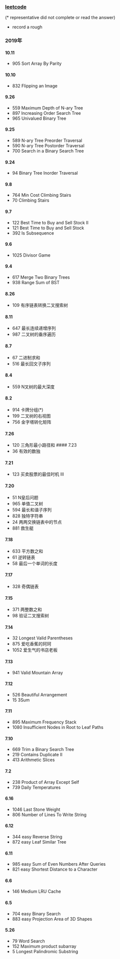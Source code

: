### [leetcode](https://leetcode-cn.com/problems/trim-a-binary-search-tree/submissions/)
(* representative did not complete or read the answer)

- record a rough

### 2019年
#### 10.11
- 905 Sort Array By Parity
#### 10.10 
- 832 Flipping an Image
#### 9.26
- 559 Maximum Depth of N-ary Tree
- 897 Increasing Order Search Tree
- 965 Univalued Binary Tree
#### 9.25
- 589 N-ary Tree Preorder Traversal
- 590 N-ary Tree Postorder Traversal
- 700 Search in a Binary Search Tree
#### 9.24
- 94 Binary Tree Inorder Traversal
#### 9.8
- 764 Min Cost Climbing Stairs
- 70 Climbing Stairs
#### 9.7
- 122 Best Time to Buy and Sell Stock II
- 121 Best Time to Buy and Sell Stock
- 392 Is Subsequence
#### 9.6
- 1025 Divisor Game
#### 9.4
- 617 Merge Two Binary Trees
- 938 Range Sum of BST
#### 8.26 
- 109 有序链表转换二叉搜索树
#### 8.11
- 647 最长连续递增序列
- 987 二叉树的垂序遍历
#### 8.7
-  67 二进制求和
- 516  最长回文子序列 
#### 8.4
- 559 N叉树的最大深度
#### 8.2 
- 914 卡牌分组(*)
- 199 二叉树的右视图
- 756 金字塔转化矩阵
#### 7.26
- 120 三角形最小路径和 #### 7.23 
- 36 有效的数独
#### 7.21
- 123 买卖股票的最佳时机 III
#### 7.20
- 51 N皇后问题
- 965 单值二叉树
- 594 最长和谐子序列
- 828 独特字符串
- 24 两两交换链表中的节点
- 881 救生艇
#### 7.18
- 633 平方数之和
- 61 逆转链表
- 58 最后一个单词的长度
#### 7.17
- 328 奇偶链表
#### 7.15
- 371 两整数之和
- 98 验证二叉搜索树
#### 7.14
- 32 Longest Valid Parentheses
- 875 爱吃香蕉的珂珂
- 1052 爱生气的书店老板
#### 7.13
- 941 Valid Mountain Array
#### 7.12
- 526 Beautiful Arrangement
- 15 3Sum
#### 7.11
- 895 Maximum Frequency Stack 
- 1080 Insufficient Nodes in Root to Leaf Paths
#### 7.10
- 669 Trim a Binary Search Tree
- 219 Contains Duplicate II
- 413 Arithmetic Slices 
#### 7.2
- 238 Product of Array Except Self
- 739 Daily Temperatures
#### 6.16
- 1046 Last Stone Weight
- 806 Number of Lines To Write String 
#### 6.12
- 344 easy Reverse String
- 872 easy Leaf Similar Tree
#### 6.11
- 985 easy Sum of Even Numbers After Queries
- 821 easy Shortest Distance to a Character
#### 6.6
- 146 Medium LRU Cache
#### 6.5
- 704  easy Binary Search
- 883  easy Projection Area of 3D Shapes
#### 5.26
- 79 Word Search
- 152 Maximum product subarray 
- 5 Longest Palindromic Substring 
